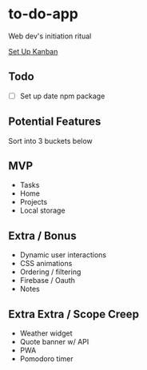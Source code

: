 # to-do-app

Web dev's initiation ritual

[Set Up Kanban](https://github.com/ChargrilledChook/to-do-app/projects/1)

## Todo

- [ ] Set up date npm package

## Potential Features

Sort into 3 buckets below

## MVP

- Tasks
- Home
- Projects
- Local storage

## Extra / Bonus

- Dynamic user interactions
- CSS animations
- Ordering / filtering
- Firebase / Oauth
- Notes

## Extra Extra / Scope Creep

- Weather widget
- Quote banner w/ API
- PWA
- Pomodoro timer
